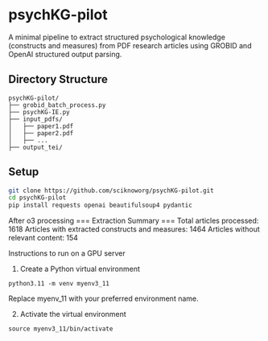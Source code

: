 # psychKG-pilot

A minimal pipeline to extract structured psychological knowledge (constructs and measures) from PDF research articles using GROBID and OpenAI structured output parsing.

## Directory Structure

```
psychKG-pilot/
├── grobid_batch_process.py
├── psychKG-IE.py
├── input_pdfs/
│   ├── paper1.pdf
│   ├── paper2.pdf
│   ├── ...
├── output_tei/
```


## Setup

```bash
git clone https://github.com/sciknoworg/psychKG-pilot.git
cd psychKG-pilot
pip install requests openai beautifulsoup4 pydantic
```

After o3 processing
=== Extraction Summary ===
Total articles processed: 1618
Articles with extracted constructs and measures: 1464
Articles without relevant content: 154

Instructions to run on a GPU server

1. Create a Python virtual environment

```
python3.11 -m venv myenv3_11
```

Replace myenv_11 with your preferred environment name.

2. Activate the virtual environment

```
source myenv3_11/bin/activate
```


